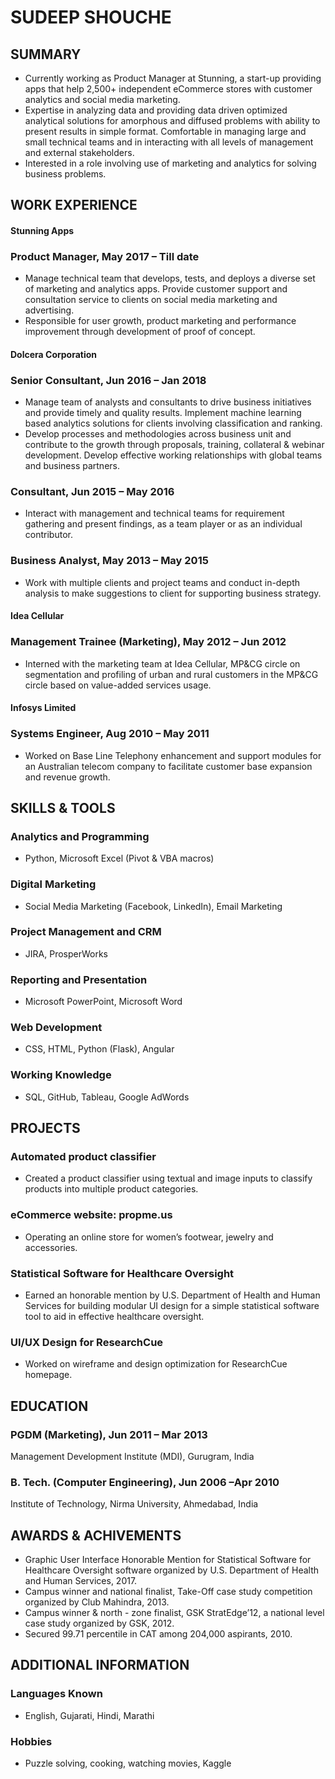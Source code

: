 # SUDEEP SHOUCHE

## SUMMARY
+	Currently working as Product Manager at Stunning, a start-up providing apps that help 2,500+ independent eCommerce stores with customer analytics and social media marketing.
+	Expertise in analyzing data and providing data driven optimized analytical solutions for amorphous and diffused problems with ability to present results in simple format. Comfortable in managing large and small technical teams and in interacting with all levels of management and external stakeholders. 
+	Interested in a role involving use of marketing and analytics for solving business problems.

## WORK EXPERIENCE
#### Stunning Apps
### Product Manager, May 2017 – Till date
+	Manage technical team that develops, tests, and deploys a diverse set of marketing and analytics apps. Provide customer support and consultation service to clients on social media marketing and advertising.
+	Responsible for user growth, product marketing and performance improvement through development of proof of concept.

#### Dolcera Corporation 
### Senior Consultant, Jun 2016 – Jan 2018
+	Manage team of analysts and consultants to drive business initiatives and provide timely and quality results. Implement machine learning based analytics solutions for clients involving classification and ranking.
+	Develop processes and methodologies across business unit and contribute to the growth through proposals, training, collateral & webinar development. Develop effective working relationships with global teams and business partners.

### Consultant, Jun 2015 – May 2016
+	Interact with management and technical teams for requirement gathering and present findings, as a team player or as an individual contributor.

### Business Analyst, May 2013 – May 2015
+	Work with multiple clients and project teams and conduct in-depth analysis to make suggestions to client for supporting business strategy.

#### Idea Cellular
### Management Trainee (Marketing), May 2012 – Jun 2012
+	Interned with the marketing team at Idea Cellular, MP&CG circle on segmentation and profiling of urban and rural customers in the MP&CG circle based on value-added services usage.

#### Infosys Limited
### Systems Engineer, Aug 2010 – May 2011
+	Worked on Base Line Telephony enhancement and support modules for an Australian telecom company to facilitate customer base expansion and revenue growth.


## SKILLS & TOOLS
### Analytics and Programming
+	Python, Microsoft Excel (Pivot & VBA macros)
### Digital Marketing
+	Social Media Marketing (Facebook, LinkedIn), Email Marketing
### Project Management and CRM
+	JIRA, ProsperWorks
### Reporting and Presentation
+	Microsoft PowerPoint, Microsoft Word
### Web Development
+	CSS, HTML, Python (Flask), Angular
### Working Knowledge
+	SQL, GitHub, Tableau, Google AdWords


## PROJECTS
### Automated product classifier
+	Created a product classifier using textual and image inputs to classify products into multiple product categories.
### eCommerce website: propme.us
+	Operating an online store for women’s footwear, jewelry and accessories.
### Statistical Software for Healthcare Oversight
+	Earned an honorable mention by U.S. Department of Health and Human Services for building modular UI design for a simple statistical software tool to aid in effective healthcare oversight.
### UI/UX Design for ResearchCue
+	Worked on wireframe and design optimization for ResearchCue homepage.



## EDUCATION
### PGDM (Marketing), Jun 2011 – Mar 2013
Management Development Institute (MDI), Gurugram, India
### B. Tech. (Computer Engineering), Jun 2006 –Apr 2010
Institute of Technology, Nirma University, Ahmedabad, India

## AWARDS & ACHIVEMENTS
+	Graphic User Interface Honorable Mention for Statistical Software for Healthcare Oversight software organized by U.S. Department of Health and Human Services, 2017.
+	Campus winner and national finalist, Take-Off case study competition organized by Club Mahindra, 2013.
+	Campus winner & north - zone finalist, GSK StratEdge’12, a national level case study organized by GSK, 2012.
+	Secured 99.71 percentile in CAT among 204,000 aspirants, 2010.

## ADDITIONAL INFORMATION
### Languages Known
+	English, Gujarati, Hindi, Marathi
### Hobbies
+	Puzzle solving, cooking, watching movies, Kaggle
